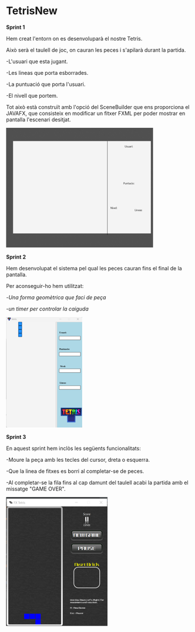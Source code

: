 # TetrisNew
**Sprint 1**

 Hem creat l'entorn on es desenvoluparà el nostre Tetris.

Això serà el taulell de joc, on cauran les peces i  s'apilarà durant la partida.

-L'usuari que esta jugant.

-Les lineas que porta esborrades.

-La puntuació que porta l'usuari.

-El nivell que portem.

Tot això està construït amb l'opció del SceneBuilder que ens proporciona el JAVAFX, que consisteix en modificar un fitxer FXML per poder mostrar en pantalla l'escenari desitjat.


![Image text](https://github.com/FahadToqir/TetrisNew/blob/master/images/tetrisMain1.png)


**Sprint 2**


Hem desenvolupat el sistema pel qual les peces cauran fins el final de la pantalla.

Per aconseguir-ho hem utilitzat:

-_Una_ _forma_ _geomètrica_ _que_ _faci_ _de_ _peça_

-_un_ _timer_ _per_ _controlar_ _la_ _caiguda_


![Image text](https://github.com/jhoelpacheco/tetrisfx/blob/main/images/tetrisMain2.png?raw=true)

**Sprint 3**

En aquest sprint hem inclòs les següents funcionalitats:

-Moure la peça amb les tecles del cursor, dreta o esquerra.

-Que la linea de fitxes es borri al completar-se de peces.

-Al completar-se la fila fins al cap damunt del taulell acabi la partida amb el missatge "GAME OVER".

![Image text](https://github.com/jhoelpacheco/tetrisfx/blob/main/images/Screenshot_117.png?raw=true)
